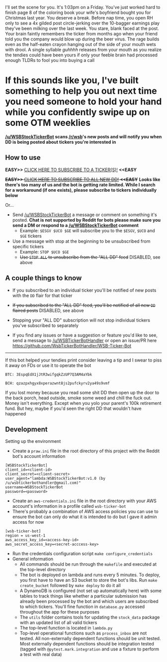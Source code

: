 I'll set the scene for you. It's 1:03pm on a Friday. You've just worked hard to finish page 8 of the coloring book your wife's boyfriend bought you for Christmas last year. You deserve a break. Before nap time, you open RH only to see a 4x gilded post circle-jerking over the 10-bagger earnings play they've been milking over the last week. You stare, blank faced at the post. Your brain faintly remembers the ticker from months ago when your friend told you the company would blow up during the beer virus. The rage builds even as the half-eaten crayon hanging out of the side of your mouth wets with drool. A single syllable _guhhhh_ releases from your mouth as you realize the tendies could have been yours if only your feeble brain had processed enough TLDRs to fool you into buying a call


# If this sounds like you, I've built something to help you out next time you need someone to hold your hand while you confidently swipe up on some OTM weeklies

**[/u/WSBStockTickerBot](https://www.reddit.com/user/WSBStockTickerBot) scans [/r/wsb](https://www.reddit.com/r/wallstreetbets/ "WSB")'s new posts and will notify you when DD is being posted about tickers you're interested in**

## How to use
**EASY>>** [CLICK HERE TO SUBSCRIBE TO A TICKER(S)!](https://np.reddit.com/message/compose/?to=WSBStockTickerBot&subject=Subscribe%20Me&message=Type%20tickers%20%24LIKE%20%24THIS%20anywhere%20in%20this%20message%20to%20subscribe%20to%20them) **<<EASY**


~~**EASY>>** [CLICK HERE TO SUBSCRIBE TO ALL NEW DD!](https://np.reddit.com/message/compose/?to=WSBStockTickerBot&subject=Subscribe%20Me&message=ALL%20DD) **<<EASY**~~
**Looks like there's too many of us and the bot is getting rate limited. While I search for a workaround (if one exists), please subscribe to tickers individually below**

Or...

* Send [/u/WSBStockTickerBot](https://www.reddit.com/user/WSBStockTickerBot) a message or comment on something it's posted. **Chat is not supported by Reddit for bots please make sure you send a DM or respond to a [/u/WSBStockTickerBot](https://www.reddit.com/user/WSBStockTickerBot) comment**
  * Example: `$ESGV $UCO $GE` will subscribe you to the `$ESGV`, `$UCO` and `$GE` tickers
* Use a message with stop at the beginning to be unsubscribed from specific tickers
  * Example: `STOP $UCO $GE`
  * ~~Use `STOP ALL` to unsubscribe from the "ALL DD" feed~~ DISABLED, see above

## A couple things to know
* If you subscribed to an individual ticker you'll be notified of new posts with the `DD` flair for that ticker
* ~~If you subscribed to the "ALL DD" feed, you'll be notified of all new `DD` flaired posts~~ DISABLED, see above
* Stopping your "ALL DD" subscription will not stop individual tickers you've subscribed to separately

* If you find any issues or have a suggestion or feature you'd like to see, send a message to [/u/WSBTickerBotHandler](https://www.reddit.com/user/WSBTickerBotHandler) or open an issue/PR here https://github.com/WsbTickerBotHandler/WSB-Ticker-Bot

---

If this bot helped your tendies print consider leaving a tip and I swear to piss it away on FDs or use it to operate the bot

`BTC: 3EspqEdX1jJtR3wifgqkZzUP7Q3AM4aYbk`

`BCH: qzazpxhgyx8xperazwnt8js2pufckyrv2ya49s9vmf`

If you lost money because you read some shit DD then open up the door to the back porch, head outside, smoke some weed and chill the fuck out. Money isn't everything. Except when you yolo your parent's 100k retirement fund. But hey, maybe if you'd seen the right DD that wouldn't have happened

## Development
Setting up the environment
* Create a `praw.ini` file in the root directory of this project with the Reddit bot's account information
```
[WSBStockTickerBot]
client_id=<client-id>
client_secret=<client-secret>
user_agent="lambda:WSBStockTickerBot:v1.0 (by /u/wsbtickerbothandler@gmail.com)"
username=WSBStockTickerBot
password=<password>
```
* Create an `aws-credentials.ini` file in the root directory with your AWS account's information in a profile called `wsb-ticker-bot`
* There's probably a combination of AWS access policies you can use to ensure the bot can only do what it is intended to do but I gave it admin access for now
```
[wsb-ticker-bot]
region = us-west-1
aws_access_key_id=<access-key-id>
aws_secret_access_key=<secret-acccess-key>
```
* Run the credentials configuration script `make configure_credentials`
* General information
    * All commands should be run through the `makefile` and executed at the top-level directory
    * The bot is deployed on lambda and runs every 5 minutes. To deploy, you first have to have an S3 bucket to store the bot's libs. Run `make create_bucket` followed by `make deploy` to do it all
    * A DynamoDB is configured (not set up automatically here) with some tables to track things like whether a particular submission has already been processed by the bot and which users are subscribed to which tickers. You'll fine function in `database.py` accessed throughout the app for these purposes
    * The `utils` folder contains tools for updating the `stock_data` package with an updated list of all valid tickers
    * The top-level function is located in `lambda.py`
    * Top-level operational functions such as `process_inbox` are not tested. All non-externally dependent functions should be unit tested. Most externally dependent functions should be integration tested (tagged with `@pytest.mark.integration` and use a fixture to perform a test with real data)
    
